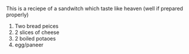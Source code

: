 This is a reciepe of a sandwitch which taste like heaven (well if prepared properly) 

1. Two bread peices
2. 2 slices of cheese
3. 2 boiled potaoes
4. egg/paneer



